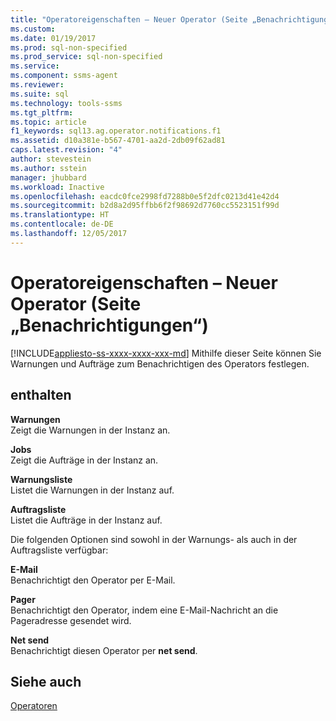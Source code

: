 ```yaml
---
title: "Operatoreigenschaften – Neuer Operator (Seite „Benachrichtigungen“) | Microsoft-Dokumentation"
ms.custom: 
ms.date: 01/19/2017
ms.prod: sql-non-specified
ms.prod_service: sql-non-specified
ms.service: 
ms.component: ssms-agent
ms.reviewer: 
ms.suite: sql
ms.technology: tools-ssms
ms.tgt_pltfrm: 
ms.topic: article
f1_keywords: sql13.ag.operator.notifications.f1
ms.assetid: d10a381e-b567-4701-aa2d-2db09f62ad81
caps.latest.revision: "4"
author: stevestein
ms.author: sstein
manager: jhubbard
ms.workload: Inactive
ms.openlocfilehash: eacdc0fce2998fd7288b0e5f2dfc0213d41e42d4
ms.sourcegitcommit: b2d8a2d95ffbb6f2f98692d7760cc5523151f99d
ms.translationtype: HT
ms.contentlocale: de-DE
ms.lasthandoff: 12/05/2017
---
```

# <a name="operator-properties---new-operator-notifications-page"></a>Operatoreigenschaften – Neuer Operator (Seite „Benachrichtigungen“)
[!INCLUDE[appliesto-ss-xxxx-xxxx-xxx-md](../../includes/appliesto-ss-xxxx-xxxx-xxx-md.md)] Mithilfe dieser Seite können Sie Warnungen und Aufträge zum Benachrichtigen des Operators festlegen.  
  
## <a name="options"></a>enthalten  
**Warnungen**  
Zeigt die Warnungen in der Instanz an.  
  
**Jobs**  
Zeigt die Aufträge in der Instanz an.  
  
**Warnungsliste**  
Listet die Warnungen in der Instanz auf.  
  
**Auftragsliste**  
Listet die Aufträge in der Instanz auf.  
  
Die folgenden Optionen sind sowohl in der Warnungs- als auch in der Auftragsliste verfügbar:  
  
**E-Mail**  
Benachrichtigt den Operator per E-Mail.  
  
**Pager**  
Benachrichtigt den Operator, indem eine E-Mail-Nachricht an die Pageradresse gesendet wird.  
  
**Net send**  
Benachrichtigt diesen Operator per **net send**.  
  
## <a name="see-also"></a>Siehe auch  
[Operatoren](../../ssms/agent/operators.md)  
  
